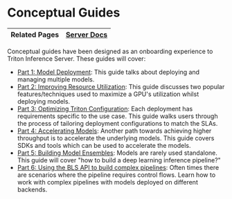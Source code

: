 <!--
# Copyright 2023, NVIDIA CORPORATION & AFFILIATES. All rights reserved.
#
# Redistribution and use in source and binary forms, with or without
# modification, are permitted provided that the following conditions
# are met:
#  * Redistributions of source code must retain the above copyright
#    notice, this list of conditions and the following disclaimer.
#  * Redistributions in binary form must reproduce the above copyright
#    notice, this list of conditions and the following disclaimer in the
#    documentation and/or other materials provided with the distribution.
#  * Neither the name of NVIDIA CORPORATION nor the names of its
#    contributors may be used to endorse or promote products derived
#    from this software without specific prior written permission.
#
# THIS SOFTWARE IS PROVIDED BY THE COPYRIGHT HOLDERS ``AS IS'' AND ANY
# EXPRESS OR IMPLIED WARRANTIES, INCLUDING, BUT NOT LIMITED TO, THE
# IMPLIED WARRANTIES OF MERCHANTABILITY AND FITNESS FOR A PARTICULAR
# PURPOSE ARE DISCLAIMED.  IN NO EVENT SHALL THE COPYRIGHT OWNER OR
# CONTRIBUTORS BE LIABLE FOR ANY DIRECT, INDIRECT, INCIDENTAL, SPECIAL,
# EXEMPLARY, OR CONSEQUENTIAL DAMAGES (INCLUDING, BUT NOT LIMITED TO,
# PROCUREMENT OF SUBSTITUTE GOODS OR SERVICES; LOSS OF USE, DATA, OR
# PROFITS; OR BUSINESS INTERRUPTION) HOWEVER CAUSED AND ON ANY THEORY
# OF LIABILITY, WHETHER IN CONTRACT, STRICT LIABILITY, OR TORT
# (INCLUDING NEGLIGENCE OR OTHERWISE) ARISING IN ANY WAY OUT OF THE USE
# OF THIS SOFTWARE, EVEN IF ADVISED OF THE POSSIBILITY OF SUCH DAMAGE.
-->


# Conceptual Guides

| Related Pages | [Server Docs](https://github.com/triton-inference-server/server/tree/main/docs#triton-inference-server-documentation) |
| ------------ | --------------- |

Conceptual guides have been designed as an onboarding experience to Triton Inference Server. These guides will cover:
* [Part 1: Model Deployment](Part_1-model_deployment/): This guide talks about deploying and managing multiple models.
* [Part 2: Improving Resource Utilization](Part_2-improving_resource_utilization/): This guide discusses two popular features/techniques used to maximize a GPU's utilization whilst deploying models.
* [Part 3: Optimizing Triton Configuration](Part_3-optimizing_triton_configuration/): Each deployment has requirements specific to the use case. This guide walks users through the process of tailoring deployment configurations to match the SLAs.
* [Part 4: Accelerating Models](Part_4-inference_acceleration/): Another path towards achieving higher throughput is to accelerate the underlying models. This guide covers SDKs and tools which can be used to accelerate the models.
* [Part 5: Building Model Ensembles](./Part_5-Model_Ensembles/): Models are rarely used standalone. This guide will cover "how to build a deep learning inference pipeline?"
* [Part 6: Using the BLS API to build complex pipelines](Part_6-building_complex_pipelines/): Often times there are scenarios where the pipeline requires control flows. Learn how to work with complex pipelines with models deployed on different backends.

